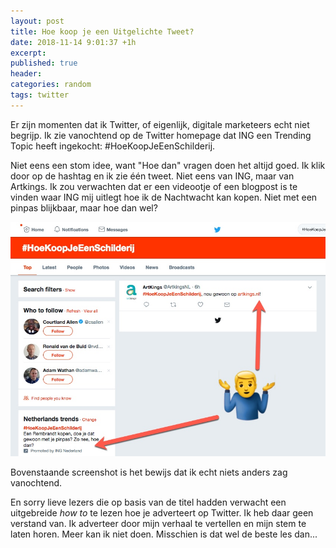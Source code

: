 ```yaml
---
layout: post
title: Hoe koop je een Uitgelichte Tweet?
date: 2018-11-14 9:01:37 +1h
excerpt:
published: true
header:
categories: random
tags: twitter
---
```

Er zijn momenten dat ik Twitter, of eigenlijk, digitale marketeers echt niet begrijp. Ik zie vanochtend op de Twitter homepage dat ING een Trending Topic heeft ingekocht: #HoeKoopJeEenSchilderij. 

Niet eens een stom idee, want "Hoe dan" vragen doen het altijd goed. Ik klik door op de hashtag en ik zie één tweet. Niet eens van ING, maar van Artkings. Ik zou verwachten dat er een videootje of een blogpost is te vinden waar ING mij uitlegt hoe ik de Nachtwacht kan kopen. Niet met een pinpas blijkbaar, maar hoe dan wel?

![<>](../images/uitgelicht.jpg)

Bovenstaande screenshot is het bewijs dat ik echt niets anders zag vanochtend.

En sorry lieve lezers die op basis van de titel hadden verwacht een uitgebreide _how to_ te lezen hoe je adverteert op Twitter. Ik heb daar geen verstand van. Ik adverteer door mijn verhaal te vertellen en mijn stem te laten horen. Meer kan ik niet doen. Misschien is dat wel de beste les dan...